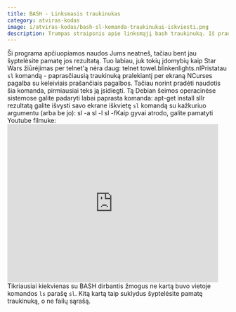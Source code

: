 ```yaml
---
title: BASH - Linksmasis traukinukas
category: atviras-kodas
image: i/atviras-kodas/bash-sl-komanda-traukinukui-iskviesti.png
description: Trumpas straipsnis apie linksmąjį bash traukinuką. Iš pradžių prajuokins, bet vėliau praktikoje - suerzins.
---
```


Ši programa apčiuopiamos naudos Jums neatneš, tačiau bent jau šyptelėsite pamatę jos rezultatą. Tuo labiau, juk tokių įdomybių kaip Star Wars žiūrėjimas per telnet'ą nėra daug:    telnet towel.blinkenlights.nlPristatau `sl` komandą - paprasčiausią traukinuką pralekiantį per ekraną NCurses pagalba su keleiviais prašančiais pagalbos. Tačiau norint pradėti naudotis šia komanda, pirmiausiai teks ją įsidiegti. Tą Debian šeimos operacinėse sistemose galite padaryti labai paprasta komanda:    apt-get install slIr rezultatą galite išvysti savo ekrane iškvietę `sl` komandą su kažkuriuo argumentu (arba be jo):    sl -a
    sl -l
    sl -fKaip gyvai atrodo, galite pamatyti Youtube filmuke:    <iframe width="480" height="360" src="http://www.youtube.com/embed/BPMd2dsSVR0" frameborder="0" allowfullscreen></iframe>Tikriausiai kiekvienas su BASH dirbantis žmogus ne kartą buvo vietoje komandos `ls` parašę `sl`. Kitą kartą taip suklydus šyptelėsite pamatę traukinuką, o ne failų sąrašą.
